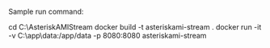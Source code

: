 
Sample run command:

cd C:\AsteriskAMIStream
docker build -t asteriskami-stream .
docker run -it -v C:\app\data:/app/data -p 8080:8080 asteriskami-stream

